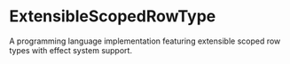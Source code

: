 # ExtensibleScopedRowType

A programming language implementation featuring extensible scoped row types with effect system support.